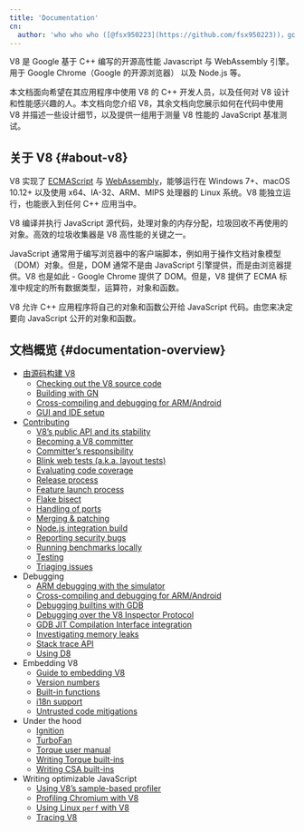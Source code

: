 ```yaml
---
title: 'Documentation'
cn:
  author: 'who who who ([@fsx950223](https://github.com/fsx950223))，good at javascript'
---
```

V8 是 Google 基于 C++ 编写的开源高性能 Javascript 与 WebAssembly 引擎。用于 Google Chrome（Google 的开源浏览器） 以及 Node.js 等。

本文档面向希望在其应用程序中使用 V8 的 C++ 开发人员，以及任何对 V8 设计和性能感兴趣的人。本文档向您介绍 V8，其余文档向您展示如何在代码中使用 V8 并描述一些设计细节，以及提供一组用于测量 V8 性能的 JavaScript 基准测试。

## 关于 V8 {#about-v8}

V8 实现了 <a href="https://tc39.github.io/ecma262/">ECMAScript</a> 与 <a href="https://webassembly.github.io/spec/core/">WebAssembly</a>，能够运行在 Windows 7+、macOS 10.12+ 以及使用 x64、IA-32、ARM、MIPS 处理器的 Linux 系统。V8 能独立运行，也能嵌入到任何 C++ 应用当中。

V8 编译并执行 JavaScript 源代码，处理对象的内存分配，垃圾回收不再使用的对象。高效的垃圾收集器是 V8 高性能的关键之一。

JavaScript 通常用于编写浏览器中的客户端脚本，例如用于操作文档对象模型（DOM）对象。但是，DOM 通常不是由 JavaScript 引擎提供，而是由浏览器提供。V8 也是如此 - Google Chrome 提供了 DOM。但是，V8 提供了 ECMA 标准中规定的所有数据类型，运算符，对象和函数。

V8 允许 C++ 应用程序将自己的对象和函数公开给 JavaScript 代码。由您来决定要向 JavaScript 公开的对象和函数。

## 文档概览 {#documentation-overview}

- [由源码构建 V8](/docs/build)
    - [Checking out the V8 source code](/docs/source-code)
    - [Building with GN](/docs/build-gn)
    - [Cross-compiling and debugging for ARM/Android](/docs/cross-compile-arm)
    - [GUI and IDE setup](/docs/ide-setup)
- [Contributing](/docs/contribute)
    - [V8’s public API and its stability](/docs/api)
    - [Becoming a V8 committer](/docs/become-committer)
    - [Committer’s responsibility](/docs/committer-responsibility)
    - [Blink web tests (a.k.a. layout tests)](/docs/blink-layout-tests)
    - [Evaluating code coverage](/docs/evaluate-code-coverage)
    - [Release process](/docs/release-process)
    - [Feature launch process](/docs/feature-launch-process)
    - [Flake bisect](/docs/flake-bisect)
    - [Handling of ports](/docs/ports)
    - [Merging & patching](/docs/merge-patch)
    - [Node.js integration build](/docs/node-integration)
    - [Reporting security bugs](/docs/security-bugs)
    - [Running benchmarks locally](/docs/benchmarks)
    - [Testing](/docs/test)
    - [Triaging issues](/docs/triage-issues)
- Debugging
    - [ARM debugging with the simulator](/docs/debug-arm)
    - [Cross-compiling and debugging for ARM/Android](/docs/cross-compile-arm)
    - [Debugging builtins with GDB](/docs/gdb)
    - [Debugging over the V8 Inspector Protocol](/docs/inspector)
    - [GDB JIT Compilation Interface integration](/docs/gdb-jit)
    - [Investigating memory leaks](/docs/memory-leaks)
    - [Stack trace API](/docs/stack-trace-api)
    - [Using D8](/docs/d8)
- Embedding V8
    - [Guide to embedding V8](/docs/embed)
    - [Version numbers](/docs/version-numbers)
    - [Built-in functions](/docs/builtin-functions)
    - [i18n support](/docs/i18n)
    - [Untrusted code mitigations](/docs/untrusted-code-mitigations)
- Under the hood
    - [Ignition](/docs/ignition)
    - [TurboFan](/docs/turbofan)
    - [Torque user manual](/docs/torque)
    - [Writing Torque built-ins](/docs/torque-builtins)
    - [Writing CSA built-ins](/docs/csa-builtins)
- Writing optimizable JavaScript
    - [Using V8’s sample-based profiler](/docs/profile)
    - [Profiling Chromium with V8](/docs/profile-chromium)
    - [Using Linux `perf` with V8](/docs/linux-perf)
    - [Tracing V8](/docs/trace)
